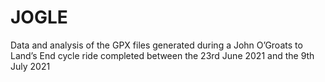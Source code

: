 # JOGLE
Data and analysis of the GPX files generated during a John O’Groats to Land’s End cycle ride completed between the 23rd June 2021 and the 9th July 2021
